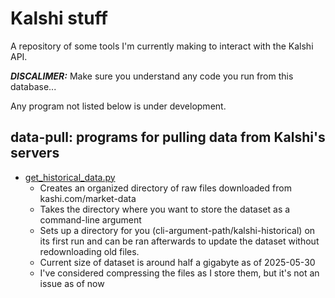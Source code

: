 # Kalshi stuff
A repository of some tools I'm currently making to interact with the Kalshi API.

***DISCALIMER:*** Make sure you understand any code you run from this database...

Any program not listed below is under development.

## data-pull: programs for pulling data from Kalshi's servers
 - <ins>get_historical_data.py</ins>
   + Creates an organized directory of raw files downloaded from kashi.com/market-data
   + Takes the directory where you want to store the dataset as a command-line argument
   + Sets up a directory for you (cli-argument-path/kalshi-historical) on its first run and can be ran afterwards to update the dataset without redownloading old files.
   + Current size of dataset is around half a gigabyte as of 2025-05-30
   + I've considered compressing the files as I store them, but it's not an issue as of now
